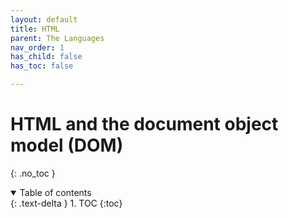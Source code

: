 ```yaml
---
layout: default
title: HTML
parent: The Languages
nav_order: 1
has_child: false
has_toc: false

---
```


# HTML and the document object model (DOM)
{: .no_toc }

<details open markdown="block">
  <summary>
    Table of contents
  </summary>
  {: .text-delta }
1. TOC
{:toc}
</details>
